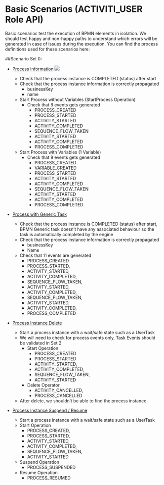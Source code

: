 # Basic Scenarios (ACTIVITI_USER Role API) 

Basic scenarios test the execution of BPMN elements in isolation. We should test happy and non-happy paths to understand which errors will be generated in case of issues during the execution. You can find the process definitions used for these scenarios here:

##Scenario Set 0: 
- [Process Information](https://github.com/salaboy/bpmn-scenarios/blob/master/processes/Process%20Information.bpmn20.xml) 
![](../.gitbook/assets/process-information.png)
  - Check that the process instance is COMPLETED (status) after start
  - Check that the process instance information is correctly propagated
    - businessKey
    - name
  - Start Process without Variables (StartProcess Operation)
    - Check that 8 events gets generated
      - PROCESS_CREATED
      - PROCESS_STARTED
      - ACTIVITY_STARTED
      - ACTIVITY_COMPLETED
      - SEQUENCE_FLOW_TAKEN
      - ACTIVITY_STARTED
      - ACTIVITY_COMPLETED
      - PROCESS_COMPLETED
  - Start Process with Variables (1 Variable)
    - Check that 9 events gets generated
      - PROCESS_CREATED
      - VARIABLE_CREATED
      - PROCESS_STARTED
      - ACTIVITY_STARTED
      - ACTIVITY_COMPLETED
      - SEQUENCE_FLOW_TAKEN
      - ACTIVITY_STARTED
      - ACTIVITY_COMPLETED
      - PROCESS_COMPLETED

- [Process with Generic Task](https://github.com/salaboy/bpmn-scenarios/blob/master/processes/Process%20with%20Generic%20%20BPMN%20Task.bpmn20.xml) 
  - Check that the process instance is COMPLETED (status) after start, BPMN Generic task doesn’t have any associated behaviour so the task is automatically completed by the engine
  - Check that the process instance information is correctly propagated
    - businessKey
    - Name
  - Check that 11 events are generated
    - PROCESS_CREATED
    - PROCESS_STARTED,
    - ACTIVITY_STARTED,
    - ACTIVITY_COMPLETED,
    - SEQUENCE_FLOW_TAKEN,
    - ACTIVITY_STARTED,
    - ACTIVITY_COMPLETED,
    - SEQUENCE_FLOW_TAKEN,
    - ACTIVITY_STARTED,
    - ACTIVITY_COMPLETED,
    - PROCESS_COMPLETED
- [Process Instance Delete](https://github.com/salaboy/bpmn-scenarios/blob/master/processes/UserTask%20with%20no%20User%20or%20Group%20Assignment.bpmn20.xml)
  - Start a process instance with a wait/safe state such as a UserTask
  - We will need to check for process events only, Task Events should be validated in Set 2
    - Start Operation
      - PROCESS_CREATED
      - PROCESS_STARTED
      - ACTIVITY_STARTED,
      - ACTIVITY_COMPLETED,
      - SEQUENCE_FLOW_TAKEN,
      - ACTIVITY_STARTED
    - Delete Operator
      - ACTIVITY_CANCELLED,
      - PROCESS_CANCELLED
  - After delete, we shouldn’t be able to find the process instance

- [Process Instance Suspend / Resume](https://github.com/salaboy/bpmn-scenarios/blob/master/processes/UserTask%20with%20no%20User%20or%20Group%20Assignment.bpmn20.xml) 
  - Start a process instance with a wait/safe state such as a UserTask
  - Start Operation
    - PROCESS_CREATED,
    - PROCESS_STARTED,
    - ACTIVITY_STARTED,
    - ACTIVITY_COMPLETED,
    - SEQUENCE_FLOW_TAKEN,
    - ACTIVITY_STARTED
  - Suspend Operation    
    - PROCESS_SUSPENDED
  - Resume Operation
    - PROCESS_RESUMED
